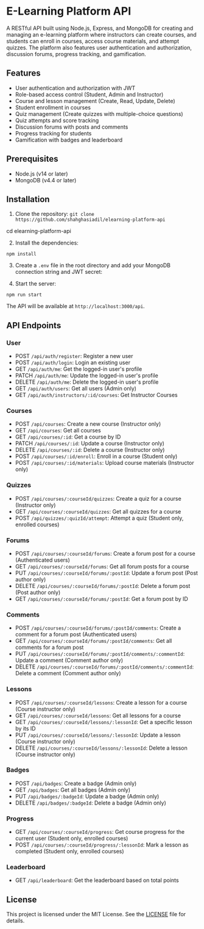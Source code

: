 # E-Learning Platform API

A RESTful API built using Node.js, Express, and MongoDB for creating and managing an e-learning platform where instructors can create courses, and students can enroll in courses, access course materials, and attempt quizzes. The platform also features user authentication and authorization, discussion forums, progress tracking, and gamification.

## Features

- User authentication and authorization with JWT
- Role-based access control (Student, Admin and Instructor)
- Course and lesson management (Create, Read, Update, Delete)
- Student enrollment in courses
- Quiz management (Create quizzes with multiple-choice questions)
- Quiz attempts and score tracking
- Discussion forums with posts and comments
- Progress tracking for students
- Gamification with badges and leaderboard

## Prerequisites

- Node.js (v14 or later)
- MongoDB (v4.4 or later)

## Installation

1. Clone the repository:
   `git clone https://github.com/shahghasiadil/elearning-platform-api`

cd elearning-platform-api

2. Install the dependencies:

```
npm install
```

3. Create a `.env` file in the root directory and add your MongoDB connection string and JWT secret:

4. Start the server:

```
npm run start
```

The API will be available at `http://localhost:3000/api`.

## API Endpoints

### User

- POST `/api/auth/register`: Register a new user
- POST `/api/auth/login`: Login an existing user
- GET `/api/auth/me`: Get the logged-in user's profile
- PATCH `/api/auth/me`: Update the logged-in user's profile
- DELETE `/api/auth/me`: Delete the logged-in user's profile
- GET `/api/auth/users`: Get all users (Admin only)
- GET `/api/auth/instructors/:id/courses`: Get Instructor Courses

### Courses

- POST `/api/courses`: Create a new course (Instructor only)
- GET `/api/courses`: Get all courses
- GET `/api/courses/:id`: Get a course by ID
- PATCH `/api/courses/:id`: Update a course (Instructor only)
- DELETE `/api/courses/:id`: Delete a course (Instructor only)
- POST `/api/courses/:id/enroll`: Enroll in a course (Student only)
- POST `/api/courses/:id/materials`: Upload course materials (Instructor only)

### Quizzes

- POST `/api/courses/:courseId/quizzes`: Create a quiz for a course (Instructor only)
- GET `/api/courses/:courseId/quizzes`: Get all quizzes for a course
- POST `/api/quizzes/:quizId/attempt`: Attempt a quiz (Student only, enrolled courses)

### Forums

- POST `/api/courses/:courseId/forums`: Create a forum post for a course (Authenticated users)
- GET `/api/courses/:courseId/forums`: Get all forum posts for a course
- PUT `/api/courses/:courseId/forums/:postId`: Update a forum post (Post author only)
- DELETE `/api/courses/:courseId/forums/:postId`: Delete a forum post (Post author only)
- GET `/api/courses/:courseId/forums/:postId`: Get a forum post by ID

### Comments

- POST `/api/courses/:courseId/forums/:postId/comments`: Create a comment for a forum post (Authenticated users)
- GET `/api/courses/:courseId/forums/:postId/comments`: Get all comments for a forum post
- PUT `/api/courses/:courseId/forums/:postId/comments/:commentId`: Update a comment (Comment author only)
- DELETE `/api/courses/:courseId/forums/:postId/comments/:commentId`: Delete a comment (Comment author only)

### Lessons

- POST `/api/courses/:courseId/lessons`: Create a lesson for a course (Course instructor only)
- GET `/api/courses/:courseId/lessons`: Get all lessons for a course
- GET `/api/courses/:courseId/lessons/:lessonId`: Get a specific lesson by its ID
- PUT `/api/courses/:courseId/lessons/:lessonId`: Update a lesson (Course instructor only)
- DELETE `/api/courses/:courseId/lessons/:lessonId`: Delete a lesson (Course instructor only)

### Badges

- POST `/api/badges`: Create a badge (Admin only)
- GET `/api/badges`: Get all badges (Admin only)
- PUT `/api/badges/:badgeId`: Update a badge (Admin only)
- DELETE `/api/badges/:badgeId`: Delete a badge (Admin only)

### Progress

- GET `/api/courses/:courseId/progress`: Get course progress for the current user (Student only, enrolled courses)
- POST `/api/courses/:courseId/progress/:lessonId`: Mark a lesson as completed (Student only, enrolled courses)

### Leaderboard

- GET `/api/leaderboard`: Get the leaderboard based on total points

## License

This project is licensed under the MIT License. See the [LICENSE](LICENSE) file for details.
